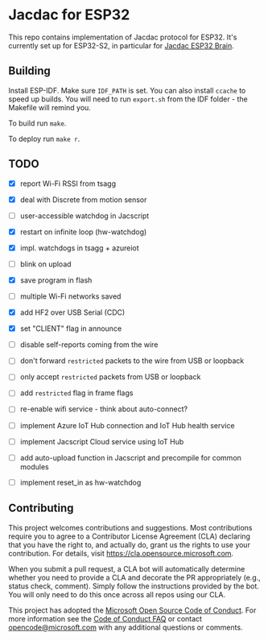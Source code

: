 # Jacdac for ESP32

This repo contains implementation of Jacdac protocol for ESP32.
It's currently set up for ESP32-S2, in particular for
[Jacdac ESP32 Brain](https://microsoft.github.io/jacdac-docs/devices/microsoft-research/jmbrainesp3248v03/).

## Building

Install ESP-IDF. Make sure `IDF_PATH` is set.
You can also install `ccache` to speed up builds.
You will need to run `export.sh` from the IDF folder - the Makefile will remind you.

To build run `make`.

To deploy run `make r`.

## TODO

* [x] report Wi-Fi RSSI from tsagg
* [x] deal with Discrete from motion sensor
* [ ] user-accessible watchdog in Jacscript
* [x] restart on infinite loop (hw-watchdog)
* [x] impl. watchdogs in tsagg + azureiot
* [ ] blink on upload

* [x] save program in flash
* [ ] multiple Wi-Fi networks saved

* [x] add HF2 over USB Serial (CDC)
* [x] set "CLIENT" flag in announce

* [ ] disable self-reports coming from the wire
* [ ] don't forward `restricted` packets to the wire from USB or loopback
* [ ] only accept `restricted` packets from USB or loopback
* [ ] add `restricted` flag in frame flags

* [ ] re-enable wifi service - think about auto-connect?
* [ ] implement Azure IoT Hub connection and IoT Hub health service
* [ ] implement Jacscript Cloud service using IoT Hub
* [ ] add auto-upload function in Jacscript and precompile for common modules
* [ ] implement reset_in as hw-watchdog

## Contributing

This project welcomes contributions and suggestions.  Most contributions require you to agree to a
Contributor License Agreement (CLA) declaring that you have the right to, and actually do, grant us
the rights to use your contribution. For details, visit https://cla.opensource.microsoft.com.

When you submit a pull request, a CLA bot will automatically determine whether you need to provide
a CLA and decorate the PR appropriately (e.g., status check, comment). Simply follow the instructions
provided by the bot. You will only need to do this once across all repos using our CLA.

This project has adopted the [Microsoft Open Source Code of Conduct](https://opensource.microsoft.com/codeofconduct/).
For more information see the [Code of Conduct FAQ](https://opensource.microsoft.com/codeofconduct/faq/) or
contact [opencode@microsoft.com](mailto:opencode@microsoft.com) with any additional questions or comments.
